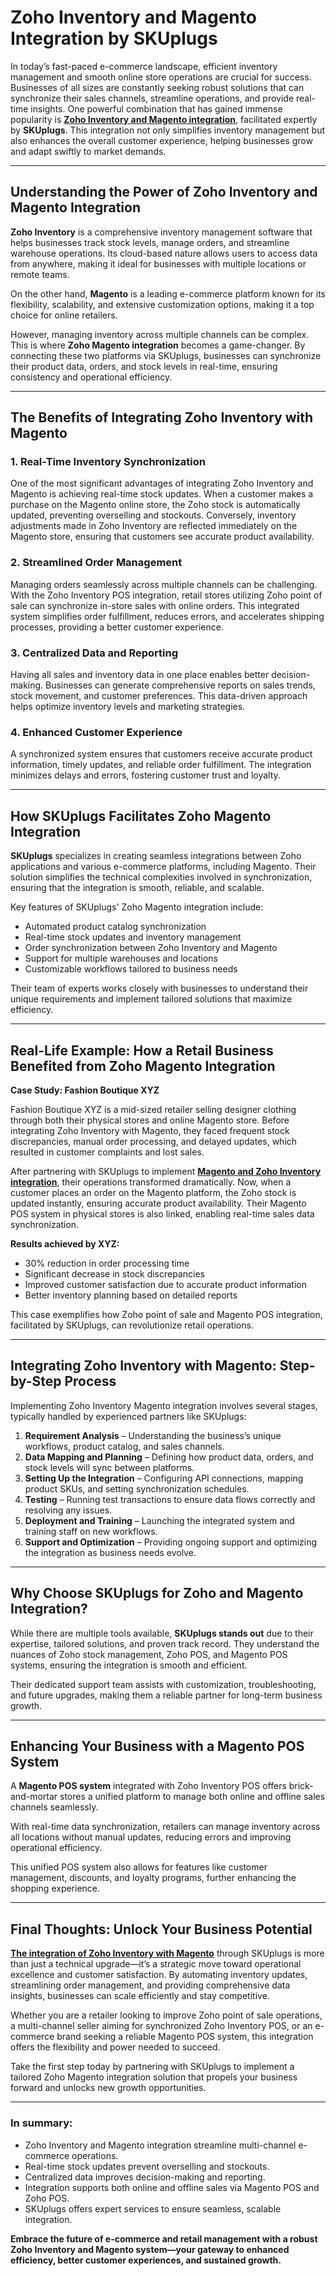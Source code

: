 # Zoho Inventory and Magento Integration by SKUplugs

In today’s fast-paced e-commerce landscape, efficient inventory management and smooth online store operations are crucial for success. Businesses of all sizes are constantly seeking robust solutions that can synchronize their sales channels, streamline operations, and provide real-time insights. One powerful combination that has gained immense popularity is [**Zoho Inventory and Magento integration**](https://skuplugs.com/zoho-magento-integration/), facilitated expertly by **SKUplugs**. This integration not only simplifies inventory management but also enhances the overall customer experience, helping businesses grow and adapt swiftly to market demands.

---

## Understanding the Power of Zoho Inventory and Magento Integration

**Zoho Inventory** is a comprehensive inventory management software that helps businesses track stock levels, manage orders, and streamline warehouse operations. Its cloud-based nature allows users to access data from anywhere, making it ideal for businesses with multiple locations or remote teams.  

On the other hand, **Magento** is a leading e-commerce platform known for its flexibility, scalability, and extensive customization options, making it a top choice for online retailers.

However, managing inventory across multiple channels can be complex. This is where **Zoho Magento integration** becomes a game-changer. By connecting these two platforms via SKUplugs, businesses can synchronize their product data, orders, and stock levels in real-time, ensuring consistency and operational efficiency.

---

## The Benefits of Integrating Zoho Inventory with Magento

### 1. Real-Time Inventory Synchronization
One of the most significant advantages of integrating Zoho Inventory and Magento is achieving real-time stock updates. When a customer makes a purchase on the Magento online store, the Zoho stock is automatically updated, preventing overselling and stockouts. Conversely, inventory adjustments made in Zoho Inventory are reflected immediately on the Magento store, ensuring that customers see accurate product availability.

### 2. Streamlined Order Management
Managing orders seamlessly across multiple channels can be challenging. With the Zoho Inventory POS integration, retail stores utilizing Zoho point of sale can synchronize in-store sales with online orders. This integrated system simplifies order fulfillment, reduces errors, and accelerates shipping processes, providing a better customer experience.

### 3. Centralized Data and Reporting
Having all sales and inventory data in one place enables better decision-making. Businesses can generate comprehensive reports on sales trends, stock movement, and customer preferences. This data-driven approach helps optimize inventory levels and marketing strategies.

### 4. Enhanced Customer Experience
A synchronized system ensures that customers receive accurate product information, timely updates, and reliable order fulfillment. The integration minimizes delays and errors, fostering customer trust and loyalty.

---

## How SKUplugs Facilitates Zoho Magento Integration

**SKUplugs** specializes in creating seamless integrations between Zoho applications and various e-commerce platforms, including Magento. Their solution simplifies the technical complexities involved in synchronization, ensuring that the integration is smooth, reliable, and scalable.

Key features of SKUplugs' Zoho Magento integration include:

- Automated product catalog synchronization  
- Real-time stock updates and inventory management  
- Order synchronization between Zoho Inventory and Magento  
- Support for multiple warehouses and locations  
- Customizable workflows tailored to business needs  

Their team of experts works closely with businesses to understand their unique requirements and implement tailored solutions that maximize efficiency.

---

## Real-Life Example: How a Retail Business Benefited from Zoho Magento Integration

**Case Study: Fashion Boutique XYZ**  

Fashion Boutique XYZ is a mid-sized retailer selling designer clothing through both their physical stores and online Magento store. Before integrating Zoho Inventory with Magento, they faced frequent stock discrepancies, manual order processing, and delayed updates, which resulted in customer complaints and lost sales.

After partnering with SKUplugs to implement [**Magento and Zoho Inventory integration**](https://skuplugs.com/take-your-business-to-the-next-level-with-magento-integration-with-zoho-inventory/), their operations transformed dramatically. Now, when a customer places an order on the Magento platform, the Zoho stock is updated instantly, ensuring accurate product availability. Their Magento POS system in physical stores is also linked, enabling real-time sales data synchronization.

**Results achieved by XYZ:**
- 30% reduction in order processing time  
- Significant decrease in stock discrepancies  
- Improved customer satisfaction due to accurate product information  
- Better inventory planning based on detailed reports  

This case exemplifies how Zoho point of sale and Magento POS integration, facilitated by SKUplugs, can revolutionize retail operations.

---

## Integrating Zoho Inventory with Magento: Step-by-Step Process

Implementing Zoho Inventory Magento integration involves several stages, typically handled by experienced partners like SKUplugs:

1. **Requirement Analysis** – Understanding the business’s unique workflows, product catalog, and sales channels.  
2. **Data Mapping and Planning** – Defining how product data, orders, and stock levels will sync between platforms.  
3. **Setting Up the Integration** – Configuring API connections, mapping product SKUs, and setting synchronization schedules.  
4. **Testing** – Running test transactions to ensure data flows correctly and resolving any issues.  
5. **Deployment and Training** – Launching the integrated system and training staff on new workflows.  
6. **Support and Optimization** – Providing ongoing support and optimizing the integration as business needs evolve.  

---

## Why Choose SKUplugs for Zoho and Magento Integration?

While there are multiple tools available, **SKUplugs stands out** due to their expertise, tailored solutions, and proven track record. They understand the nuances of Zoho stock management, Zoho POS, and Magento POS systems, ensuring the integration is smooth and efficient.

Their dedicated support team assists with customization, troubleshooting, and future upgrades, making them a reliable partner for long-term business growth.

---

## Enhancing Your Business with a Magento POS System

A **Magento POS system** integrated with Zoho Inventory POS offers brick-and-mortar stores a unified platform to manage both online and offline sales channels seamlessly.  

With real-time data synchronization, retailers can manage inventory across all locations without manual updates, reducing errors and improving operational efficiency.

This unified POS system also allows for features like customer management, discounts, and loyalty programs, further enhancing the shopping experience.

---

## Final Thoughts: Unlock Your Business Potential

[**The integration of Zoho Inventory with Magento**](https://skuplugs.com/sync-inventory-and-orders-automatically-between-zoho-inventory-and-magento-2/) through SKUplugs is more than just a technical upgrade—it’s a strategic move toward operational excellence and customer satisfaction. By automating inventory updates, streamlining order management, and providing comprehensive data insights, businesses can scale efficiently and stay competitive.

Whether you are a retailer looking to improve Zoho point of sale operations, a multi-channel seller aiming for synchronized Zoho Inventory POS, or an e-commerce brand seeking a reliable Magento POS system, this integration offers the flexibility and power needed to succeed.

Take the first step today by partnering with SKUplugs to implement a tailored Zoho Magento integration solution that propels your business forward and unlocks new growth opportunities.

---

### In summary:

- Zoho Inventory and Magento integration streamline multi-channel e-commerce operations.  
- Real-time stock updates prevent overselling and stockouts.  
- Centralized data improves decision-making and reporting.  
- Integration supports both online and offline sales via Magento POS and Zoho POS.  
- SKUplugs offers expert services to ensure seamless, scalable integration.  

**Embrace the future of e-commerce and retail management with a robust Zoho Inventory and Magento system—your gateway to enhanced efficiency, better customer experiences, and sustained growth.**


